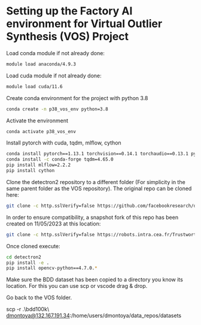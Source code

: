 # Setting up the Factory AI environment for Virtual Outlier Synthesis (VOS) Project

Load conda module if not already done:
```bash
module load anaconda/4.9.3
```
Load cuda module if not already done:
```bash
module load cuda/11.6
```

Create conda environment for the project with python 3.8
```bash
conda create -n p38_vos_env python=3.8
```

Activate the environment
```bash
conda activate p38_vos_env
```

Install pytorch with cuda, tqdm, mlflow, cython
```bash
conda install pytorch==1.13.1 torchvision==0.14.1 torchaudio==0.13.1 pytorch-cuda=11.6 -c pytorch -c nvidia
conda install -c conda-forge tqdm=4.65.0
pip install mlflow=2.2.2
pip install cython
```

Clone the detectron2 repository to a different folder (For simplicity in the same parent folder as the VOS repository).
The original repo can be cloned here:
```bash
git clone -c http.sslVerify=false https://github.com/facebookresearch/detectron2.git
```

In order to ensure compatibility, a snapshot fork of this repo has been created on 11/05/2023 at this location:
```bash
git clone -c http.sslVerify=false https://robots.intra.cea.fr/TrustworthyDeepLearning/detectron2.git
```

Once cloned execute:
```bash
cd detectron2
pip install -e .
pip install opencv-python==4.7.0.*
```

Make sure the BDD dataset has been copied to a directory you know its location. For this you can use scp 
or vscode drag & drop.

Go back to the VOS folder.

scp -r .\bdd100k\ dmontoya@132.167.191.34:/home/users/dmontoya/data_repos/datasets